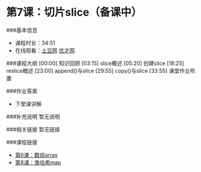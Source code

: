 第7课：切片slice（备课中）
==========================

###基本信息
- 课程时长：34:51
- 在线观看：[土豆网](http://www.tudou.com/programs/view/I-hrdoouUjs/) [优才网](http://www.ucai.cn/course/chapter/69/3210/4625)

###课程大纲
	[00:00] 知识回顾
	[03:15] slice概述
	[05:20] 创建slice
	[18:25] reslice概述
	[23:00] append()与slice
	[29:55] copy()与slice
	[33:55] 课堂作业布置
	
###作业答案
- 下堂课讲解

###补充说明
暂无说明

###相关链接
暂无链接

###课程链接
- [第6课：数组array](../lecture6/lecture6.md)
- [第8课：类哈希map](../lecture8/lecture8.md)